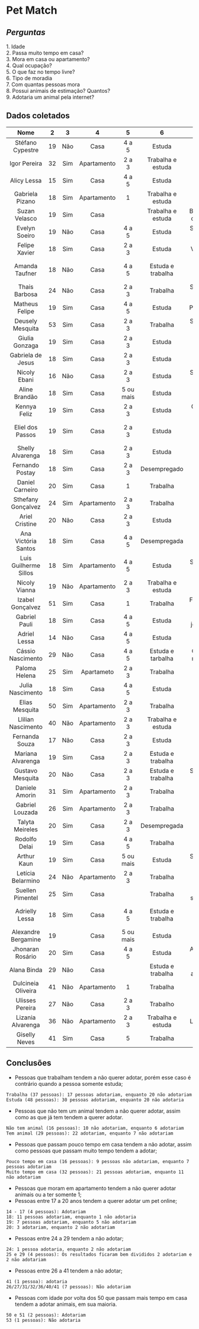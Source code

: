 # Pet Match

## ***Perguntas***
<p>
1. Idade</br>
2. Passa muito tempo em casa?</br>
3. Mora em casa ou apartamento?</br>
4. Qual ocupação?</br>
5. O que faz no tempo livre?</br>
6. Tipo de moradia</br>
7. Com quantas pessoas mora</br>
8. Possui animais de estimação? Quantos?</br>
9. Adotaria um animal pela internet?</br>
</p>

## **Dados coletados**

| Nome                  | 2   |  3  | 4           | 5         | 6                 | 7                      | 8   | 9        |
| :-------------------: | :-: | :-: | :---------: | :-------: | :---------------: | :--------------------: | :-: | :------: |
| Stéfano Cypestre      | 19  | Não | Casa        | 4 a 5     | Estuda            | Música                 | Não | Adotaria |
| Igor Pereira          | 32  | Sim | Apartamento | 2 a 3     | Trabalha e estuda |                        | Não | Não      |
| Alicy Lessa           | 15  | Sim | Casa        | 4 a 5     | Estuda            | Ler                    | Não | Adotaria |
| Gabriela Pizano       | 18  | Sim | Apartamento | 1         | Trabalha e estuda | Filmes e séries        | 1   | Adoratia |
| Suzan Velasco         | 19  | Sim | Casa        |           | Trabalha e estuda | Brincar com o cachorro | 3   | Adotaria |
| Evelyn Soeiro         | 19  | Não | Casa        | 4 a 5     | Estuda            | Sair com os amigos     | 2   | Adotaria |
| Felipe Xavier         | 18  | Sim | Casa        | 2 a 3     | Estuda            | Ver animes             | 2   | Adotaria |
| Amanda Taufner        | 18  | Não | Casa        | 4 a 5     | Estuda e trabalha | Filmes, séries e praia | 4   | Adotaria |
| Thais Barbosa         | 24  | Não | Casa        | 2 a 3     | Trabalha          | Sair com os amigos     | Não | Não      |
| Matheus Felipe        | 19  | Sim | Casa        | 4 a 5     | Estuda            | Procrastinar           | 1   | Adotaia  |
| Deusely Mesquita      | 53  | Sim | Casa        | 2 a 3     | Trabalha          | Sair com os amigos     | 1   | Não      |
| Giulia Gonzaga        | 19  | Sim | Casa        | 2 a 3     | Estuda            | Conhecer lugares       | 1   | Não      |
| Gabriela de Jesus     | 18  | Sim | Casa        | 2 a 3     | Estuda            | Séries                 | 2   | Adotaria |
| Nicoly Ebani          | 16  | Não | Casa        | 2 a 3     | Estuda            | Sair com os amigos     | 3   | Adotaria |
| Aline Brandão         | 18  | Sim | Casa        | 5 ou mais | Estuda            | Séries                 | 1    |  Não|
| Kennya Feliz          | 19  | Sim | Casa        | 2 a 3     | Estuda            | Celular, ler e jogar   | 1   | Adotaria |
| Eliel dos Passos      | 19  | Sim | Casa        | 2 a 3     | Estuda            | Series, anime e jogar  | Não | Não      |
| Shelly Alvarenga      | 18  | Sim | Casa        | 2 a 3     | Estuda            | Ler                    | +10 | Adotaria |
| Fernando Postay       | 18  | Sim | Casa        | 2 a 3     | Desempregado      | Surfar                 |     | Adotaria |
| Daniel Carneiro       | 20  | Sim | Casa        | 1         | Trabalha          | Dormir                 | Não | Não      |
| Sthefany Gonçalvez    | 24  | Sim | Apartamento | 2 a 3     | Trabalha          | Sair                   | Não | Adotaria |
| Ariel Cristine        | 20  | Não | Casa        | 2 a 3     | Estuda            |                        | 2   | Adotaria |
| Ana Victória Santos   | 18  | Sim | Casa        | 4 a 5     | Desempregada      | Séries e dormir        | Não | Adotaria |
| Luis Guilherme Sillos | 18  | Sim | Apartamento | 4 a 5     | Estuda            | Sair com os amigos     | 2   | Adotaria |
| Nicoly Vianna         | 19  | Não | Apartamento | 2 a 3     | Trabalha e estuda | Filmes                 |     | Não      |
| Izabel Gonçalvez      | 51  | Sim | Casa        | 1         | Trabalha          | Filmes e ver o neto    | 1   | Adotaria |
| Gabriel Pauli         | 18  | Sim | Casa        | 4 a 5     | Estuda            | Filmes, jogar e siar   | 1   | Adotaria |
| Adriel Lessa          | 14  | Não | Casa        | 4 a 5     | Estuda            | Celular                | 1   | Adotaria |
|Cássio Nascimento      | 29  | Não | Casa        | 4 a 5     | Estuda e tarbalha | Comer e ir no cinema   | Não | Não      |
| Paloma Helena         | 25  | Sim | Apartameto  | 2 a 3     | Trabalha          | Filmes e comer         | Não | Não      |
| Julia Nascimento      | 18  | Sim | Casa        | 4 a 5     | Estuda            | Séries                 | 1   | Adotaria |
| Elias Mesquita        | 50  | Sim | Apartamento | 2 a 3     | Trabalha          | Futebol                | 1   | Adotaria |
| Llilian Nascimento    | 40  | Não | Apartamento | 2 a 3     | Trabalha e estuda | Passear                | 1   | Não      |
| Fernanda Souza        | 17  | Não | Casa        | 2 a 3     | Estuda            |                        | 3   | Adotaria |
| Mariana Alvarenga     | 19  | Sim | Casa        | 2 a 3     | Estuda e trabalha | Dormir e comer         | 8   | Adotaria |
| Gustavo Mesquita      | 20  | Não | Casa        | 2 a 3     | Estuda e trabalha | Sair com os amigos     | 1   | Não      |
| Daniele Amorin        | 31  | Sim | Apartamento | 2 a 3     | Trabalha          |                        | Não | Não      |
| Gabriel Louzada       | 26  | Sim | Apartamento | 2 a 3     | Trabalha          |                        | Não | Não      |
| Talyta Meireles       | 20  | Sim | Casa        | 2 a 3     | Desempregada      |                        | Não | Adotaria |
| Rodolfo Delai         | 19  | Sim | Casa        | 4 a 5     | Trabalha          |                        |     | Não      |
| Arthur Kaun           | 19  | Sim | Casa        | 5 ou mais | Estuda            | Sair com os amigos     | 4   | Não      |
| Letícia Belarmino     | 24  | Não | Apartamento | 2 a 3     | Trabalha          |                        |     | Não      |
| Suellen Pimentel      | 25  | Sim | Casa        |           | Trabalha          | Filmes, shows e ler    |     | Adotaria |
| Adrielly Lessa        | 18  | Sim | Casa        | 4 a 5     | Estuda e trabalha | Música, filmes e comida| 1   | Adotaria |
| Alexandre Bergamine   | 19  |     | Casa        | 5 ou mais | Estuda            |                        |     | Adotaria |
| Jhonaran Rosário      | 20  | Sim | Casa        | 4 a 5     | Estuda            | Anime, ler e jogar     | 1   | Adotaria |
| Alana Binda           | 29  | Não | Casa        |           | Estuda e trabalha | Estudos e atividade f. | 1   | Adotaria |
| Dulcineia Oliveira    | 41  | Não | Apartamento | 1         | Trabalha          | Dormir e estudar       | Não | Não      |
| Ulisses Pereira       | 27  | Não | Casa        | 2 a 3     | Trabalho          | Dormir e estudar       | 2   | Não      |
| Lizania Alvarenga     | 36  | Não | Apartamento | 2 a 3     | Trabalha e estuda | Ler e netflix          | Não | Não      |
| Giselly Neves         | 41  | Sim | Casa        | 5         | Trabalha          | Filme e séries         | Não | Adotaria      |


## **Conclusões**

* Pessoas que trabalham tendem a não querer adotar, porém esse caso é contrário quando a pessoa somente estuda;
```
Trabalha (37 pessoas): 17 pessoas adotariam, enquanto 20 não adotariam
Estuda (48 pessoas): 30 pessoas adotariam, enquanto 20 não adotaria
```
* Pessoas que não tem um animal tendem a não querer adotar, assim como as que já tem tendem a querer adotar. 
```
Não tem animal (16 pessoas): 10 não adotariam, enquanto 6 adotariam
Tem animal (29 pessoas): 22 adotariam, enquanto 7 não adotariam
```
* Pessoas que passam pouco tempo em casa tendem a não adotar, assim como pessoas que passam muito tempo tendem a adotar;
```
Pouco tempo em casa (16 pessoas): 9 pessoas não adotariam, enquanto 7 pessoas adotariam
Muito tempo em casa (32 pessoas): 21 pessoas adotariam, enquanto 11 não adotariam
```
* Pessoas que moram em apartamento tendem a não querer adotar animais ou a ter somente 1;
* Pessoas entre 17 a 20 anos tendem a querer adotar um pet online;
```
14 - 17 (4 pessoas): Adotariam 
18: 11 pessoas adotariam, enquanto 1 não adotaria 
19: 7 pessoas adotariam, enquanto 5 não adotariam 
20: 3 adotariam, enquanto 2 não adotariam
```
* Pessoas entre 24 a 29 tendem a não adotar;
```
24: 1 pessoa adotaria, enquanto 2 não adotariam
25 e 29 (4 pessoas): Os resultados ficaram bem divididos 2 adotariam e 2 não adotariam
```
* Pessoas entre 26 a 41 tendem a não adotar;
```
41 (1 pessoa): adotaria
26/27/31/32/36/40/41 (7 pessoas): Não adotariam
```
* Pessoas com idade por volta dos 50 que passam mais tempo em casa tendem a adotar animais, em sua maioria.
```
50 e 51 (2 pessoas): Adotariam
53 (1 pessoas): Não adotaria
```


